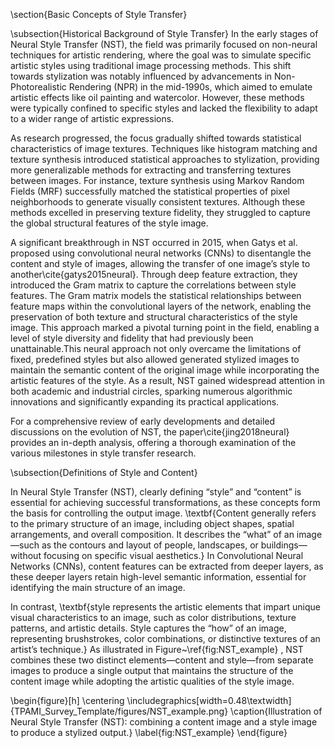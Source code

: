 \section{Basic Concepts of Style Transfer}

\subsection{Historical Background of Style Transfer}
In the early stages of Neural Style Transfer (NST), the field was primarily focused on non-neural techniques for artistic rendering, where the goal was to simulate specific artistic styles using traditional image processing methods. This shift towards stylization was notably influenced by advancements in Non-Photorealistic Rendering (NPR) in the mid-1990s, which aimed to emulate artistic effects like oil painting and watercolor. However, these methods were typically confined to specific styles and lacked the flexibility to adapt to a wider range of artistic expressions.

As research progressed, the focus gradually shifted towards statistical characteristics of image textures. Techniques like histogram matching and texture synthesis introduced statistical approaches to stylization, providing more generalizable methods for extracting and transferring textures between images. For instance, texture synthesis using Markov Random Fields (MRF) successfully matched the statistical properties of pixel neighborhoods to generate visually consistent textures. Although these methods excelled in preserving texture fidelity, they struggled to capture the global structural features of the style image.

A significant breakthrough in NST occurred in 2015, when Gatys et al. proposed using convolutional neural networks (CNNs) to disentangle the content and style of images, allowing the transfer of one image’s style to another\cite{gatys2015neural}. Through deep feature extraction, they introduced the Gram matrix to capture the correlations between style features. The Gram matrix models the statistical relationships between feature maps within the convolutional layers of the network, enabling the preservation of both texture and structural characteristics of the style image. This approach marked a pivotal turning point in the field, enabling a level of style diversity and fidelity that had previously been unattainable.This neural approach not only overcame the limitations of fixed, predefined styles but also allowed generated stylized images to maintain the semantic content of the original image while incorporating the artistic features of the style. As a result, NST gained widespread attention in both academic and industrial circles, sparking numerous algorithmic innovations and significantly expanding its practical applications.

For a comprehensive review of early developments and detailed discussions on the evolution of NST, the paper\cite{jing2018neural} provides an in-depth analysis, offering a thorough examination of the various milestones in style transfer research.


\subsection{Definitions of Style and Content}

In Neural Style Transfer (NST), clearly defining “style” and “content” is essential for achieving successful transformations, as these concepts form the basis for controlling the output image. \textbf{Content generally refers to the primary structure of an image, including object shapes, spatial arrangements, and overall composition. It describes the “what” of an image—such as the contours and layout of people, landscapes, or buildings—without focusing on specific visual aesthetics.} In Convolutional Neural Networks (CNNs), content features can be extracted from deeper layers, as these deeper layers retain high-level semantic information, essential for identifying the main structure of an image.

In contrast, \textbf{style represents the artistic elements that impart unique visual characteristics to an image, such as color distributions, texture patterns, and artistic details. Style captures the “how” of an image, representing brushstrokes, color combinations, or distinctive textures of an artist’s technique.} As illustrated in Figure~\ref{fig:NST_example}
, NST combines these two distinct elements—content and style—from separate images to produce a single output that maintains the structure of the content image while adopting the artistic qualities of the style image.

\begin{figure}[h]
    \centering
    \includegraphics[width=0.48\textwidth]{TPAMI_Survey_Template/figures/NST_example.png} 
    \caption{Illustration of Neural Style Transfer (NST): combining a content image and a style image to produce a stylized output.}
    \label{fig:NST_example}
\end{figure}



